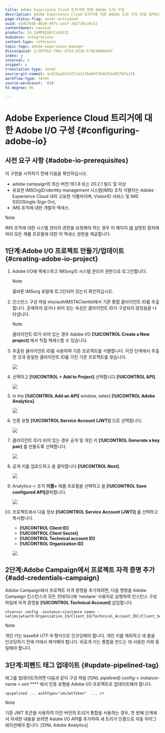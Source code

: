 ```yaml
---
title: Adobe Experience Cloud 트리거에 대한 Adobe I/O 구성
description: Adobe Experience Cloud 트리거에 대한 Adobe I/O 구성 방법 살펴보기
page-status-flag: never-activated
uuid: e2db7bdb-8630-497c-aacf-242734cc0a72
contentOwner: sauviat
products: SG_CAMPAIGN/CLASSIC
audience: integrations
content-type: reference
topic-tags: adobe-experience-manager
discoiquuid: 1c20795d-748c-4f5d-b526-579b36666e8f
index: y
internal: n
snippet: y
translation-type: tm+mt
source-git-commit: ac922ea93faf7cb3176e9df33467b1492f87a1f0
workflow-type: tm+mt
source-wordcount: '418'
ht-degree: 0%

---
```



# Adobe Experience Cloud 트리거에 대한 Adobe I/O 구성 {#configuring-adobe-io}

## 사전 요구 사항 {#adobe-io-prerequisites}

이 구현을 시작하기 전에 다음을 확인하십시오.

* adobe campaign의 최신 버전:19.1.8 또는 20.2.1 빌드 및 이상
* 유효한 IMSOrgID:identity management 시스템(IMS) 조직 식별자는 Adobe Experience Cloud 내의 고유한 식별자이며, VisitorID 서비스 및 IMS SSO(Single-Sign On),
* IMS 조직에 대한 개발자 액세스.

>[!NOTE]
>
>IMS 조직에 대한 시스템 관리자 권한을 요청해야 하는 경우 이 페이지 [에](https://helpx.adobe.com/ca/enterprise/admin-guide.html/ca/enterprise/using/manage-developers.ug.html) 설명된 절차에 따라 모든 제품 프로필에 대한 이 액세스 권한을 제공합니다.


## 1단계:Adobe I/O 프로젝트 만들기/업데이트 {#creating-adobe-io-project}

1. Adobe I/O에 액세스하고 IMSorg의 시스템 관리자 권한으로 로그인합니다.

   >[!NOTE]
   >
   > 올바른 IMSorg 포털에 로그인되어 있는지 확인하십시오.

1. 인스턴스 구성 파일 ims/authIMSTAClientId에서 기존 통합 클라이언트 ID를 추출합니다. 존재하지 않거나 비어 있는 속성은 클라이언트 ID가 구성되지 않았음을 나타냅니다.

   >[!NOTE]
   >
   >클라이언트 ID가 비어 있는 경우 Adobe I/O **[!UICONTROL Create a New project]** 에서 직접 액세스할 수 있습니다.

1. 추출된 클라이언트 ID를 사용하여 기존 프로젝트를 식별합니다. 이전 단계에서 추출한 것과 동일한 클라이언트 ID를 가진 기존 프로젝트를 찾습니다.

   ![](assets/adobe_io_8.png)

1. 선택하고 **[!UICONTROL + Add to Project]** 선택합니다 **[!UICONTROL API]**.

   ![](assets/adobe_io_1.png)

1. In the **[!UICONTROL Add an API]** window, select **[!UICONTROL Adobe Analytics]**.

   ![](assets/adobe_io_2.png)

1. 인증 유형 **[!UICONTROL Service Account (JWT)]** 으로 선택합니다.

   ![](assets/adobe_io_3.png)

1. 클라이언트 ID가 비어 있는 경우 공개 및 개인 키 **[!UICONTROL Generate a key pair]** 를 만들도록 선택합니다.

   ![](assets/adobe_io_4.png)

1. 공개 키를 업로드하고 을 클릭합니다 **[!UICONTROL Next]**.

   ![](assets/adobe_io_5.png)

1. Analytics-&lt; 조직 **이름>** 제품 프로필을 선택하고 을 **[!UICONTROL Save configured API]**&#x200B;클릭합니다.

   ![](assets/adobe_io_6.png)

1. 프로젝트에서 다음 정보 **[!UICONTROL Service Account (JWT)]** 를 선택하고 복사합니다.
   * **[!UICONTROL Client ID]**
   * **[!UICONTROL Client Secret]**
   * **[!UICONTROL Technical account ID]**
   * **[!UICONTROL Organization ID]**

   ![](assets/adobe_io_7.png)

## 2단계:Adobe Campaign에서 프로젝트 자격 증명 추가 {#add-credentials-campaign}

Adobe Campaign에서 프로젝트 자격 증명을 추가하려면, 다음 명령을 Adobe Campaign 인스턴스의 모든 컨테이너에 &#39;neolane&#39; 사용자로 실행하여 인스턴스 구성 파일에 자격 증명을 **[!UICONTROL Technical Account]** 삽입합니다.

```
nlserver config -instance:<instance name> -setimsjwtauth:Organization_Id/Client_Id/Technical_Account_ID[/Client_Secret[/Base64_encoded_Private_Key]]
```

>[!NOTE]
>
>개인 키는 base64 UTF-8 형식으로 인코딩해야 합니다. 개인 키를 제외하고 새 줄을 인코딩하기 전에 키에서 제거해야 합니다. 비공개 키는 통합을 만드는 데 사용한 키와 동일해야 합니다.

## 3단계:피펜드 태그 업데이트 {#update-pipelined-tag}

태그를 업데이트하려면 다음과 같이 구성 파일 [!DNL pipelined] config-&lt; instance-name >.xml **** 에서 인증 유형을 Adobe I/O 프로젝트로 업데이트해야 합니다.

```
<pipelined ... authType="imsJwtToken"  ... />
```

>[!NOTE]
>
>기존 JWT 토큰을 사용하여 이전 버전의 트리거 통합을 사용하는 경우, 첫 번째 단계에서 자세한 내용을 보려면 Adobe I/O API를 추가하여 새 트리거 인증으로 자동 마이그레이션해야 합니다. [!DNL Adobe Analytics]
